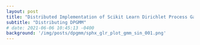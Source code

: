 ```yaml
---
layout: post
title: "Distributed Implementation of Scikit Learn Dirichlet Process Gaussian Mixture Model"
subtitle: "Distributing DPGMM"
# date: 2021-06-06 10:45:13 -0400
background: '/img/posts/dpgmm/sphx_glr_plot_gmm_sin_001.png'
---
```

